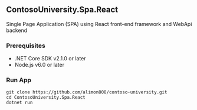 ## ContosoUniversity.Spa.React
Single Page Application (SPA) using React front-end framework and WebApi backend

### Prerequisites
- .NET Core SDK v2.1.0 or later
- Node.js v6.0 or later

### Run App
```
git clone https://github.com/alimon808/contoso-university.git
cd ContosoUniversity.Spa.React
dotnet run
```